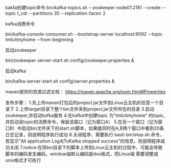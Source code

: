 kakfa创建topic命令
bin/kafka-topics.sh --zookeeper node01:2181 --create --topic t_cdr --partitions 30  --replication-factor 2

kafka消费命令

bin/kafka-console-consumer.sh --bootstrap-server localhost:9092 --topic tmlcitmyhome --from-beginning

启动zookeeper

bin/zookeeper-server-start.sh config/zookeeper.properties &

启动kafka

bin/kafka-server-start.sh config/server.properties &

maven提供的资源过滤文档：
https://maven.apache.org/pom.html#Properties

发布步骤：
1.先上传maven打包后的project.jar文件到Linux云主机的任意一个目录下
2.上传target目录下整个bin文件夹到project.jar文件所在的目录
3.启动zookeeper,并启动kafka服务
4.在kafka中创建topic 为"tmlcitmyhome" 的topic,并启动该topic的消费命令，保留该窗口（记为窗口A）
5.在另一个窗口（记为窗口B）中启动bin文件夹下的start.sh脚本，如果能同时在A,B两个窗口中看到20条日志记录，则说明程序执行成功
6.关闭程序，需要执行 bash bin/stop.sh 命令，若显示"All application Log4jToKafka stopped success"的信息，则说明程序成功关闭
7.notice:在将bin目录下的脚本上传到Linux云主机的过程中，可能会导致脚本的编码发生编码，window端默认编码是dos格式，而Linux端
需要调整成unix格式才可执行